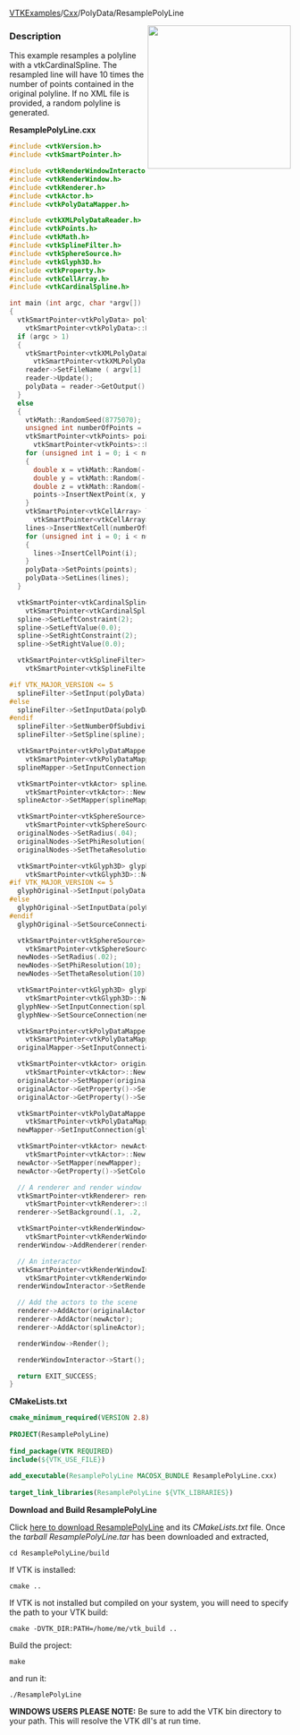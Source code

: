 [VTKExamples](/home/)/[Cxx](/Cxx)/PolyData/ResamplePolyLine

<img align="right" src="https://github.com/lorensen/VTKExamples/blob/gh-pages/Testing/Baseline/PolyData/TestResamplePolyLine.png?raw=true" width="256" />

### Description
This example resamples a polyline with a vtkCardinalSpline. The resampled line will have 10 times the number of points contained in the original polyline. If no XML file is provided, a random polyline is generated.

**ResamplePolyLine.cxx**
```c++
#include <vtkVersion.h>
#include <vtkSmartPointer.h>

#include <vtkRenderWindowInteractor.h>
#include <vtkRenderWindow.h>
#include <vtkRenderer.h>
#include <vtkActor.h>
#include <vtkPolyDataMapper.h>

#include <vtkXMLPolyDataReader.h>
#include <vtkPoints.h>
#include <vtkMath.h>
#include <vtkSplineFilter.h>
#include <vtkSphereSource.h>
#include <vtkGlyph3D.h>
#include <vtkProperty.h>
#include <vtkCellArray.h>
#include <vtkCardinalSpline.h>

int main (int argc, char *argv[])
{
  vtkSmartPointer<vtkPolyData> polyData =
    vtkSmartPointer<vtkPolyData>::New();
  if (argc > 1)
  {
    vtkSmartPointer<vtkXMLPolyDataReader> reader =
      vtkSmartPointer<vtkXMLPolyDataReader>::New();
    reader->SetFileName ( argv[1] );
    reader->Update();
    polyData = reader->GetOutput();
  }
  else
  {
    vtkMath::RandomSeed(8775070);
    unsigned int numberOfPoints = 10;
    vtkSmartPointer<vtkPoints> points =
      vtkSmartPointer<vtkPoints>::New();
    for (unsigned int i = 0; i < numberOfPoints; ++i)
    {
      double x = vtkMath::Random(-1, 1);
      double y = vtkMath::Random(-1, 1);
      double z = vtkMath::Random(-1, 1);
      points->InsertNextPoint(x, y, z);
    }
    vtkSmartPointer<vtkCellArray> lines =
      vtkSmartPointer<vtkCellArray>::New();
    lines->InsertNextCell(numberOfPoints);
    for (unsigned int i = 0; i < numberOfPoints; ++i)
    {
      lines->InsertCellPoint(i);
    }
    polyData->SetPoints(points);
    polyData->SetLines(lines);
  }

  vtkSmartPointer<vtkCardinalSpline> spline =
    vtkSmartPointer<vtkCardinalSpline>::New();
  spline->SetLeftConstraint(2);
  spline->SetLeftValue(0.0);
  spline->SetRightConstraint(2);
  spline->SetRightValue(0.0);

  vtkSmartPointer<vtkSplineFilter> splineFilter =
    vtkSmartPointer<vtkSplineFilter>::New();

#if VTK_MAJOR_VERSION <= 5
  splineFilter->SetInput(polyData);
#else
  splineFilter->SetInputData(polyData);
#endif
  splineFilter->SetNumberOfSubdivisions(polyData->GetNumberOfPoints() * 10);
  splineFilter->SetSpline(spline);

  vtkSmartPointer<vtkPolyDataMapper> splineMapper =
    vtkSmartPointer<vtkPolyDataMapper>::New();
  splineMapper->SetInputConnection(splineFilter->GetOutputPort());

  vtkSmartPointer<vtkActor> splineActor =
    vtkSmartPointer<vtkActor>::New();
  splineActor->SetMapper(splineMapper);

  vtkSmartPointer<vtkSphereSource> originalNodes =
    vtkSmartPointer<vtkSphereSource>::New();
  originalNodes->SetRadius(.04);
  originalNodes->SetPhiResolution(10);
  originalNodes->SetThetaResolution(10);

  vtkSmartPointer<vtkGlyph3D> glyphOriginal =
    vtkSmartPointer<vtkGlyph3D>::New();
#if VTK_MAJOR_VERSION <= 5
  glyphOriginal->SetInput(polyData);
#else
  glyphOriginal->SetInputData(polyData);
#endif
  glyphOriginal->SetSourceConnection(originalNodes->GetOutputPort());

  vtkSmartPointer<vtkSphereSource> newNodes =
    vtkSmartPointer<vtkSphereSource>::New();
  newNodes->SetRadius(.02);
  newNodes->SetPhiResolution(10);
  newNodes->SetThetaResolution(10);

  vtkSmartPointer<vtkGlyph3D> glyphNew =
    vtkSmartPointer<vtkGlyph3D>::New();
  glyphNew->SetInputConnection(splineFilter->GetOutputPort());
  glyphNew->SetSourceConnection(newNodes->GetOutputPort());

  vtkSmartPointer<vtkPolyDataMapper> originalMapper =
    vtkSmartPointer<vtkPolyDataMapper>::New();
  originalMapper->SetInputConnection(glyphOriginal->GetOutputPort());

  vtkSmartPointer<vtkActor> originalActor =
    vtkSmartPointer<vtkActor>::New();
  originalActor->SetMapper(originalMapper);
  originalActor->GetProperty()->SetColor(0.8900, 0.8100, 0.3400);
  originalActor->GetProperty()->SetOpacity(.6);

  vtkSmartPointer<vtkPolyDataMapper> newMapper =
    vtkSmartPointer<vtkPolyDataMapper>::New();
  newMapper->SetInputConnection(glyphNew->GetOutputPort());

  vtkSmartPointer<vtkActor> newActor =
    vtkSmartPointer<vtkActor>::New();
  newActor->SetMapper(newMapper);
  newActor->GetProperty()->SetColor(1.0000, 0.3882, 0.2784);

  // A renderer and render window
  vtkSmartPointer<vtkRenderer> renderer =
    vtkSmartPointer<vtkRenderer>::New();
  renderer->SetBackground(.1, .2, .4);

  vtkSmartPointer<vtkRenderWindow> renderWindow =
    vtkSmartPointer<vtkRenderWindow>::New();
  renderWindow->AddRenderer(renderer);

  // An interactor
  vtkSmartPointer<vtkRenderWindowInteractor> renderWindowInteractor =
    vtkSmartPointer<vtkRenderWindowInteractor>::New();
  renderWindowInteractor->SetRenderWindow(renderWindow);

  // Add the actors to the scene
  renderer->AddActor(originalActor);
  renderer->AddActor(newActor);
  renderer->AddActor(splineActor);

  renderWindow->Render();

  renderWindowInteractor->Start();

  return EXIT_SUCCESS;
}
```
**CMakeLists.txt**
```cmake
cmake_minimum_required(VERSION 2.8)
 
PROJECT(ResamplePolyLine)
 
find_package(VTK REQUIRED)
include(${VTK_USE_FILE})
 
add_executable(ResamplePolyLine MACOSX_BUNDLE ResamplePolyLine.cxx)
 
target_link_libraries(ResamplePolyLine ${VTK_LIBRARIES})
```

**Download and Build ResamplePolyLine**

Click [here to download ResamplePolyLine](https://github.com/lorensen/VTKWikiExamplesTarballs/raw/master/ResamplePolyLine.tar) and its *CMakeLists.txt* file.
Once the *tarball ResamplePolyLine.tar* has been downloaded and extracted,
```
cd ResamplePolyLine/build 
```
If VTK is installed:
```
cmake ..
```
If VTK is not installed but compiled on your system, you will need to specify the path to your VTK build:
```
cmake -DVTK_DIR:PATH=/home/me/vtk_build ..
```
Build the project:
```
make
```
and run it:
```
./ResamplePolyLine
```
**WINDOWS USERS PLEASE NOTE:** Be sure to add the VTK bin directory to your path. This will resolve the VTK dll's at run time.

